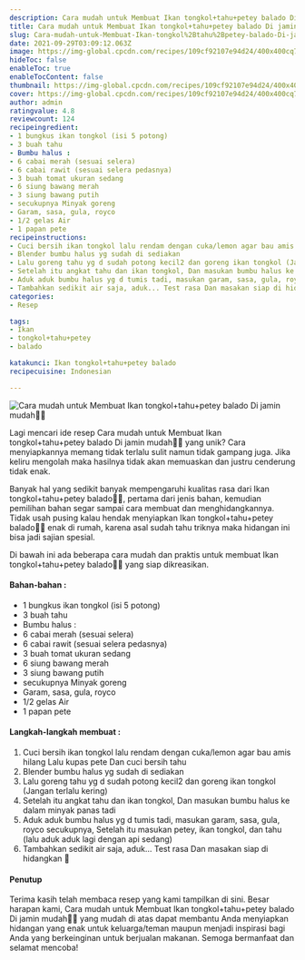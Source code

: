 ```yaml
---
description: Cara mudah untuk Membuat Ikan tongkol+tahu+petey balado Di jamin mudah"
title: Cara mudah untuk Membuat Ikan tongkol+tahu+petey balado Di jamin mudah
slug: Cara-mudah-untuk-Membuat-Ikan-tongkol%2Btahu%2Bpetey-balado-Di-jamin-mudah
date: 2021-09-29T03:09:12.063Z
image: https://img-global.cpcdn.com/recipes/109cf92107e94d24/400x400cq70/photo.jpg
hideToc: false
enableToc: true
enableTocContent: false
thumbnail: https://img-global.cpcdn.com/recipes/109cf92107e94d24/400x400cq70/photo.jpg
cover: https://img-global.cpcdn.com/recipes/109cf92107e94d24/400x400cq70/photo.jpg
author: admin
ratingvalue: 4.8
reviewcount: 124
recipeingredient:
- 1 bungkus ikan tongkol (isi 5 potong)
- 3 buah tahu
- Bumbu halus :
- 6 cabai merah (sesuai selera)
- 6 cabai rawit (sesuai selera pedasnya)
- 3 buah tomat ukuran sedang
- 6 siung bawang merah
- 3 siung bawang putih
- secukupnya Minyak goreng
- Garam, sasa, gula, royco
- 1/2 gelas Air
- 1 papan pete
recipeinstructions:
- Cuci bersih ikan tongkol lalu rendam dengan cuka/lemon agar bau amis hilang Lalu kupas pete Dan cuci bersih tahu
- Blender bumbu halus yg sudah di sediakan
- Lalu goreng tahu yg d sudah potong kecil2 dan goreng ikan tongkol (Jangan terlalu kering)
- Setelah itu angkat tahu dan ikan tongkol, Dan masukan bumbu halus ke dalam minyak panas tadi
- Aduk aduk bumbu halus yg d tumis tadi, masukan garam, sasa, gula, royco secukupnya, Setelah itu masukan petey, ikan tongkol, dan tahu (lalu aduk aduk lagi dengan api sedang)
- Tambahkan sedikit air saja, aduk... Test rasa Dan masakan siap di hidangkan 🥰
categories:
- Resep

tags:
- Ikan
- tongkol+tahu+petey
- balado

katakunci: Ikan tongkol+tahu+petey balado
recipecuisine: Indonesian

---
```


![Cara mudah untuk Membuat Ikan tongkol+tahu+petey balado Di jamin mudah👩‍🍳](https://img-global.cpcdn.com/recipes/109cf92107e94d24/400x400cq70/photo.jpg)

Lagi mencari ide resep Cara mudah untuk Membuat Ikan tongkol+tahu+petey balado Di jamin mudah👩‍🍳 yang unik? Cara menyiapkannya memang tidak terlalu sulit namun tidak gampang juga. Jika keliru mengolah maka hasilnya tidak akan memuaskan dan justru cenderung tidak enak.

Banyak hal yang sedikit banyak mempengaruhi kualitas rasa dari Ikan tongkol+tahu+petey balado👩‍🍳, pertama dari jenis bahan, kemudian pemilihan bahan segar sampai cara membuat dan menghidangkannya. Tidak usah pusing kalau hendak menyiapkan Ikan tongkol+tahu+petey balado👩‍🍳 enak di rumah, karena asal sudah tahu triknya maka hidangan ini bisa jadi sajian spesial.

Di bawah ini ada beberapa cara mudah dan praktis untuk membuat Ikan tongkol+tahu+petey balado👩‍🍳 yang siap dikreasikan.

<!--inarticleads1-->

#### Bahan-bahan :

- 1 bungkus ikan tongkol (isi 5 potong)
- 3 buah tahu
- Bumbu halus :
- 6 cabai merah (sesuai selera)
- 6 cabai rawit (sesuai selera pedasnya)
- 3 buah tomat ukuran sedang
- 6 siung bawang merah
- 3 siung bawang putih
- secukupnya Minyak goreng
- Garam, sasa, gula, royco
- 1/2 gelas Air
- 1 papan pete

<!--inarticleads2-->

#### Langkah-langkah membuat :

1. Cuci bersih ikan tongkol lalu rendam dengan cuka/lemon agar bau amis hilang Lalu kupas pete Dan cuci bersih tahu
1. Blender bumbu halus yg sudah di sediakan
1. Lalu goreng tahu yg d sudah potong kecil2 dan goreng ikan tongkol (Jangan terlalu kering)
1. Setelah itu angkat tahu dan ikan tongkol, Dan masukan bumbu halus ke dalam minyak panas tadi
1. Aduk aduk bumbu halus yg d tumis tadi, masukan garam, sasa, gula, royco secukupnya, Setelah itu masukan petey, ikan tongkol, dan tahu (lalu aduk aduk lagi dengan api sedang)
1. Tambahkan sedikit air saja, aduk... Test rasa Dan masakan siap di hidangkan 🥰

#### Penutup

Terima kasih telah membaca resep yang kami tampilkan di sini. Besar harapan kami, Cara mudah untuk Membuat Ikan tongkol+tahu+petey balado Di jamin mudah👩‍🍳 yang mudah di atas dapat membantu Anda menyiapkan hidangan yang enak untuk keluarga/teman maupun menjadi inspirasi bagi Anda yang berkeinginan untuk berjualan makanan. Semoga bermanfaat dan selamat mencoba!